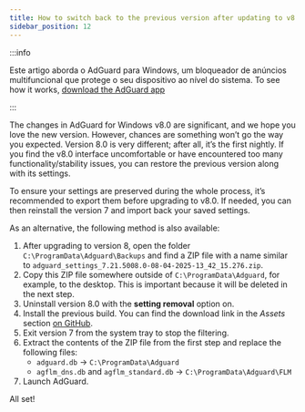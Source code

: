 ```yaml
---
title: How to switch back to the previous version after updating to v8.0
sidebar_position: 12
---
```


:::info

Este artigo aborda o AdGuard para Windows, um bloqueador de anúncios multifuncional que protege o seu dispositivo ao nível do sistema. To see how it works, [download the AdGuard app](https://agrd.io/download-kb-adblock)

:::

The changes in AdGuard for Windows v8.0 are significant, and we hope you love the new version. However, chances are something won’t go the way you expected. Version 8.0 is very different; after all, it’s the first nightly. If you find the v8.0 interface uncomfortable or have encountered too many functionality/stability issues, you can restore the previous version along with its settings.

To ensure your settings are preserved during the whole process, it’s recommended to export them before upgrading to v8.0. If needed, you can then reinstall the version 7 and import back your saved settings.

As an alternative, the following method is also available:

1. After upgrading to version 8, open the folder `C:\ProgramData\Adguard\Backups` and find a ZIP file with a name similar to `adguard_settings_7.21.5008.0-08-04-2025-13_42_15.276.zip`.
2. Copy this ZIP file somewhere outside of `C:\ProgramData\Adguard`, for example, to the desktop. This is important because it will be deleted in the next step.
3. Uninstall version 8.0 with the **setting removal** option on.
4. Install the previous build. You can find the download link in the _Assets_ section [on GitHub](https://github.com/AdguardTeam/AdguardForWindows/releases/tag/v7.21.0-rc-2).
5. Exit version 7 from the system tray to stop the filtering.
6. Extract the contents of the ZIP file from the first step and replace the following files:
   - `adguard.db` → `C:\ProgramData\Adguard`
   - `agflm_dns.db` and `agflm_standard.db` → `C:\ProgramData\Adguard\FLM`
7. Launch AdGuard.

All set!
